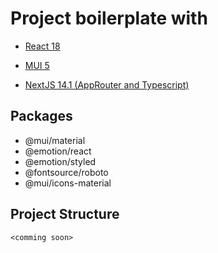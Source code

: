 # Project boilerplate with

- [React 18](https://react.dev/blog/2022/03/29/react-v18)

- [MUI 5](https://github.com/mui/material-ui/releases/tag/v5.15.10)

- [NextJS 14.1 (AppRouter and Typescript)](https://nextjs.org/blog/next-14-1)

## Packages

- @mui/material 
- @emotion/react
- @emotion/styled
- @fontsource/roboto
- @mui/icons-material

## Project Structure

`<comming soon>`